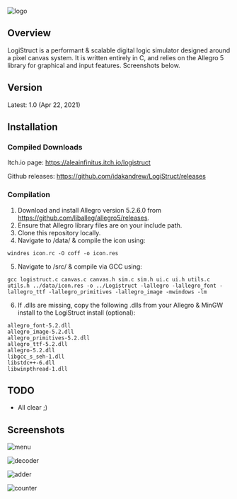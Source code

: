 ![logo](https://github.com/idakandrew/logistruct/blob/main/data/logo.png?raw=true)

## Overview
LogiStruct is a performant & scalable digital logic simulator designed around a pixel canvas system. It is written entirely in C, and relies on the Allegro 5 library for graphical and input features. Screenshots below.
## Version
Latest: 1.0 (Apr 22, 2021)
## Installation
### Compiled Downloads
Itch.io page: https://aleainfinitus.itch.io/logistruct

Github releases: https://github.com/idakandrew/LogiStruct/releases

### Compilation
1. Download and install Allegro version 5.2.6.0 from https://github.com/liballeg/allegro5/releases. 
2. Ensure that Allegro library files are on your include path. 
3. Clone this repository locally. 
4. Navigate to /data/ & compile the icon using:
```
windres icon.rc -O coff -o icon.res
```
5. Navigate to /src/ & compile via GCC using: 
```
gcc logistruct.c canvas.c canvas.h sim.c sim.h ui.c ui.h utils.c utils.h ../data/icon.res -o ../Logistruct -lallegro -lallegro_font -lallegro_ttf -lallegro_primitives -lallegro_image -mwindows -lm
```
6. If .dlls are missing, copy the following .dlls from your Allegro & MinGW install to the LogiStruct install (optional):
```
allegro_font-5.2.dll
allegro_image-5.2.dll
allegro_primitives-5.2.dll
allegro_ttf-5.2.dll
allegro-5.2.dll
libgcc_s_seh-1.dll
libstdc++-6.dll
libwinpthread-1.dll
```
## TODO
- All clear ;)
## Screenshots
![menu](https://github.com/idakandrew/logistruct/blob/main/media/menu.png?raw=true)

![decoder](https://github.com/idakandrew/logistruct/blob/main/media/decoder.png?raw=true)

![adder](https://github.com/idakandrew/logistruct/blob/main/media/adder.png?raw=true)

![counter](https://github.com/idakandrew/logistruct/blob/main/media/counter.png?raw=true)
